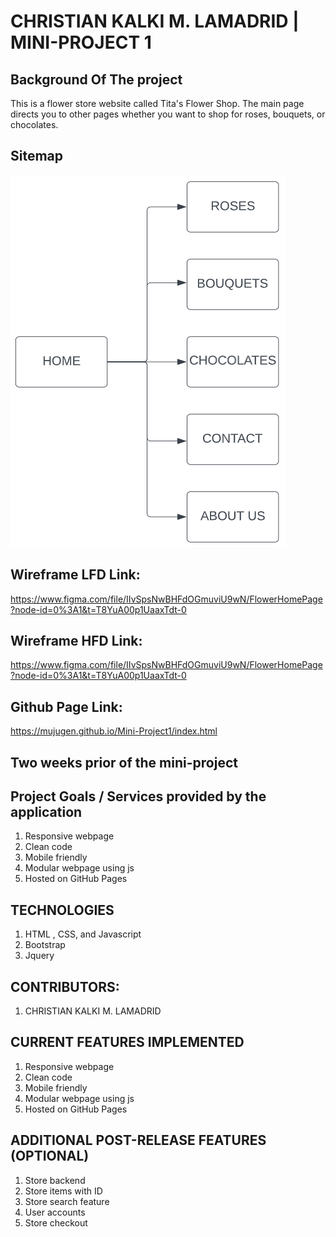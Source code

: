 # CHRISTIAN KALKI M. LAMADRID | MINI-PROJECT 1

## Background Of The project

This is a flower store website called Tita's Flower Shop. The main page directs you to other pages whether you want to shop for roses, bouquets, or chocolates.

## Sitemap

![title](images/sitemap.png)

## Wireframe LFD Link:

https://www.figma.com/file/IIvSpsNwBHFdOGmuviU9wN/FlowerHomePage?node-id=0%3A1&t=T8YuA00p1UaaxTdt-0

## Wireframe HFD Link:

https://www.figma.com/file/IIvSpsNwBHFdOGmuviU9wN/FlowerHomePage?node-id=0%3A1&t=T8YuA00p1UaaxTdt-0

## Github Page Link:

https://mujugen.github.io/Mini-Project1/index.html

## Two weeks prior of the mini-project

## Project Goals / Services provided by the application

1. Responsive webpage
2. Clean code
3. Mobile friendly
4. Modular webpage using js
5. Hosted on GitHub Pages

## TECHNOLOGIES

1. HTML , CSS, and Javascript
2. Bootstrap
3. Jquery

## CONTRIBUTORS:

1. CHRISTIAN KALKI M. LAMADRID

## CURRENT FEATURES IMPLEMENTED

1. Responsive webpage
2. Clean code
3. Mobile friendly
4. Modular webpage using js
5. Hosted on GitHub Pages

## ADDITIONAL POST-RELEASE FEATURES (OPTIONAL)

1. Store backend
2. Store items with ID
3. Store search feature
4. User accounts
5. Store checkout
